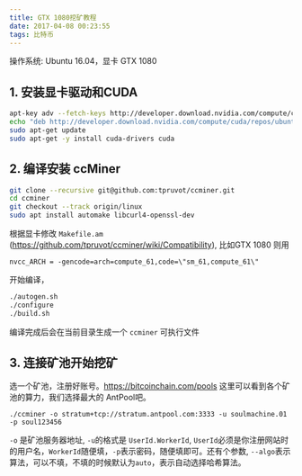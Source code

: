 ```yaml
---
title: GTX 1080挖矿教程
date: 2017-04-08 00:23:55
tags: 比特币
---
```

操作系统: Ubuntu 16.04，显卡 GTX 1080

## 1. 安装显卡驱动和CUDA

```bash
apt-key adv --fetch-keys http://developer.download.nvidia.com/compute/cuda/repos/ubuntu1604/x86_64/7fa2af80.pub
echo "deb http://developer.download.nvidia.com/compute/cuda/repos/ubuntu1604/x86_64 /" | sudo tee /etc/apt/sources.list.d/cuda.list
sudo apt-get update
sudo apt-get -y install cuda-drivers cuda
```

## 2. 编译安装 ccMiner

```bash
git clone --recursive git@github.com:tpruvot/ccminer.git
cd ccminer
git checkout --track origin/linux
sudo apt install automake libcurl4-openssl-dev
```

根据显卡修改 `Makefile.am` (<https://github.com/tpruvot/ccminer/wiki/Compatibility>), 比如GTX 1080 则用

    nvcc_ARCH = -gencode=arch=compute_61,code=\"sm_61,compute_61\"

开始编译，

```bash
./autogen.sh
./configure
./build.sh
```

编译完成后会在当前目录生成一个 `ccminer` 可执行文件

## 3. 连接矿池开始挖矿

选一个矿池，注册好账号。<https://bitcoinchain.com/pools> 这里可以看到各个矿池的算力，我们选择最大的 AntPool吧。

    ./ccminer -o stratum+tcp://stratum.antpool.com:3333 -u soulmachine.01 -p soul123456

`-o` 是矿池服务器地址, `-u`的格式是 `UserId.WorkerId`, `UserId`必须是你注册网站时的用户名，`WorkerId`随便填，`-p`表示密码，随便填即可。还有个参数, `--algo`表示算法，可以不填，不填的时候默认为`auto`，表示自动选择哈希算法。
